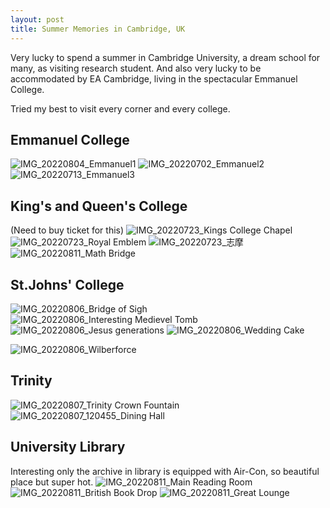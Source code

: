 ```yaml
---
layout: post
title: Summer Memories in Cambridge, UK
---
```

Very lucky to spend a summer in Cambridge University, a dream school for many, as visiting research student. And also very lucky to be accommodated by EA Cambridge, living in the spectacular Emmanuel College.

Tried my best to visit every corner and every college.

## Emmanuel College
![IMG_20220804_Emmanuel1](https://github.com/junshi-wang/junshi-wang.github.io/assets/100028581/3f07cc41-1b71-4d81-a5d1-e455e631cc8d)
![IMG_20220702_Emmanuel2](https://github.com/junshi-wang/junshi-wang.github.io/assets/100028581/77f5d94b-6bf2-41c6-88b7-6d25fb67ca65)
![IMG_20220713_Emmanuel3](https://github.com/junshi-wang/junshi-wang.github.io/assets/100028581/11d881a0-7a5d-4854-b930-e90bc1f0360a)

## King's and Queen's College
(Need to buy ticket for this)
![IMG_20220723_Kings College Chapel](https://github.com/junshi-wang/junshi-wang.github.io/assets/100028581/cf1a0178-a225-4b09-9c2d-e3dd54d2bab6)
![IMG_20220723_Royal Emblem](https://github.com/junshi-wang/junshi-wang.github.io/assets/100028581/a0c502a3-2212-4a00-8ea0-51b29509e6d6)
![IMG_20220723_志摩](https://github.com/junshi-wang/junshi-wang.github.io/assets/100028581/05f3bd1e-a59f-4206-b77f-13424c6f13b4)
![IMG_20220811_Math Bridge](https://github.com/junshi-wang/junshi-wang.github.io/assets/100028581/538d3fc3-54e0-4439-951b-becf98f3d31a)

## St.Johns' College
![IMG_20220806_Bridge of Sigh](https://github.com/junshi-wang/junshi-wang.github.io/assets/100028581/32d04aec-6643-45f4-be29-45b9eb241d65)
![IMG_20220806_Interesting Medievel Tomb](https://github.com/junshi-wang/junshi-wang.github.io/assets/100028581/9cae9a6c-d193-4165-8322-bede0104d001)
![IMG_20220806_Jesus generations](https://github.com/junshi-wang/junshi-wang.github.io/assets/100028581/46ced7ba-be10-4ea6-a19c-93f162c1200e)
![IMG_20220806_Wedding Cake](https://github.com/junshi-wang/junshi-wang.github.io/assets/100028581/00e920d6-e61e-4dd6-8bf0-44892ddbda98)

![IMG_20220806_Wilberforce](https://github.com/junshi-wang/junshi-wang.github.io/assets/100028581/3c53ed0f-4f25-44a8-b5fc-0a06449f11f5)

## Trinity
![IMG_20220807_Trinity Crown Fountain](https://github.com/junshi-wang/junshi-wang.github.io/assets/100028581/29da0d3c-70a9-4152-be01-7e4914da0d18)
![IMG_20220807_120455_Dining Hall](https://github.com/junshi-wang/junshi-wang.github.io/assets/100028581/72d521ef-db26-4aa5-8878-c8bfb1da3271)

## University Library
Interesting only the archive in library is equipped with Air-Con, so beautiful place but super hot.
![IMG_20220811_Main Reading Room](https://github.com/junshi-wang/junshi-wang.github.io/assets/100028581/a4b82646-c373-42e4-ab97-d892c0371faf)
![IMG_20220811_British Book Drop](https://github.com/junshi-wang/junshi-wang.github.io/assets/100028581/416dd221-d714-44d1-ad97-632b5e21db30)
![IMG_20220811_Great Lounge](https://github.com/junshi-wang/junshi-wang.github.io/assets/100028581/4bf2bf54-3739-4e51-adde-b77b8c47c601)



